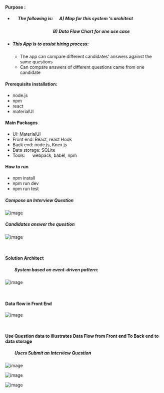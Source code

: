 #### Purpose :     


+ ##### &nbsp;&nbsp;&nbsp;&nbsp;  The following is:  &nbsp;&nbsp;&nbsp;&nbsp;  A) Map for this system 's architect
  ##### &nbsp;&nbsp;&nbsp;&nbsp;&nbsp;&nbsp;&nbsp;&nbsp; &nbsp;&nbsp;&nbsp;&nbsp; &nbsp;&nbsp;&nbsp;&nbsp; &nbsp;&nbsp;&nbsp;&nbsp; &nbsp;&nbsp;&nbsp;&nbsp; &nbsp;&nbsp;&nbsp;&nbsp; &nbsp;&nbsp;&nbsp;&nbsp;  B)  Data Flow Chart for one use case
+ #####  This App is to assist hiring process:
   + The app can compare different candidates’ answers against the same questions
   + Can compare answers of different questions came from one candidate



####  Prerequisite installation:
-  node.js                          
- npm
- react            
-  materialUI

####   Main Packages
- UI:          MaterialUI
- Front end:    React, react Hook
- Back end:      node.js, Knex.js
- Data storage: SQLite &nbsp;&nbsp;&nbsp;&nbsp;   
- Tools: &nbsp;&nbsp;&nbsp;&nbsp; webpack, babel, npm 

####  How to run
- npm install
- npm run dev
-  npm run test


##### Compose an Interview Question

![image](https://github.com/githubmave/103-Interview-Q_N_A/assets/8073738/aeafb081-c994-49a2-bb89-4588b6e15153)


#####  Candidates answer the question

![image](https://github.com/githubmave/103-Interview-Q_N_A/assets/8073738/7555749a-df8d-4f96-af3d-a6818954d6b8)




&nbsp;&nbsp;&nbsp;&nbsp;   &nbsp;&nbsp;&nbsp;&nbsp;   &nbsp;&nbsp;&nbsp;&nbsp;   





#### Solution Architect
##### &nbsp;&nbsp;&nbsp;&nbsp;&nbsp;&nbsp;&nbsp;&nbsp;  System based on event-driven pattern: 

![image](https://github.com/githubmave/103-Interview-Q_N_A/assets/8073738/73b97b1d-abd7-4238-9f49-df2b149a3145)


&nbsp;&nbsp;&nbsp;&nbsp;   &nbsp;&nbsp;&nbsp;&nbsp;   &nbsp;&nbsp;&nbsp;&nbsp;   

####  Data flow in Front End

![image](https://github.com/githubmave/103-Interview-Q_N_A/assets/8073738/50cb0aa1-d008-4490-bef1-c1193e54367b)


&nbsp;&nbsp;&nbsp;&nbsp;   &nbsp;&nbsp;&nbsp;&nbsp;   &nbsp;&nbsp;&nbsp;&nbsp;   


####  Use Question data to illustrates Data Flow from Front end To Back end to data storage  

#####  &nbsp;&nbsp;&nbsp;&nbsp;&nbsp;&nbsp;&nbsp;&nbsp; Users Submit an Interview Question

![image](https://github.com/githubmave/103-Interview-Q_N_A/assets/8073738/a3ffbb9c-6053-4515-a0e1-377117d548f8)

![image](https://github.com/githubmave/103-Interview-Q_N_A/assets/8073738/1215ab7c-cffe-4f87-aec6-56c37c7dbfd6)

![image](https://github.com/githubmave/103-Interview-Q_N_A/assets/8073738/50df0a31-9720-4cef-b016-8ee89b5a7203)


   


 































